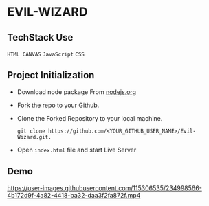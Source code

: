 # EVIL-WIZARD

## TechStack Use

`HTML CANVAS`
`JavaScript`
`CSS`

## Project Initialization

- Download node package From [nodejs.org](https://nodejs.org/en/download/)

- Fork the repo to your Github.

- Clone the Forked Repository to your local machine.
	```
	git clone https://github.com/<YOUR_GITHUB_USER_NAME>/Evil-Wizard.git.
	```
  
- Open  `index.html` file and start Live Server

## Demo


https://user-images.githubusercontent.com/115306535/234998566-4b172d9f-4a82-4418-ba32-daa3f2fa872f.mp4



